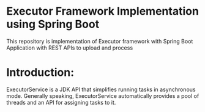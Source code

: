# Executor Framework Implementation using Spring Boot
This repository is implementation of Executor framework with Spring Boot Application with REST APIs to upload and process

# Introduction:
ExecutorService is a JDK API that simplifies running tasks in asynchronous mode. Generally speaking, ExecutorService automatically provides a pool of threads and an API for assigning tasks to it.
